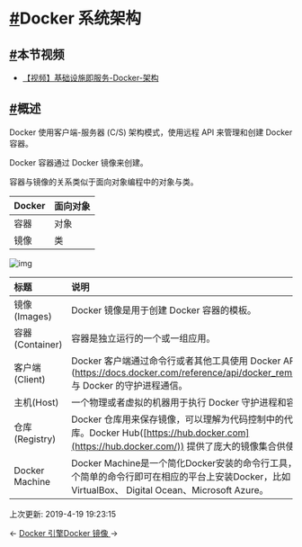 # [#](https://funtl.com/zh/docker/Docker-系统架构.html#docker-系统架构)Docker 系统架构

## [#](https://funtl.com/zh/docker/Docker-系统架构.html#本节视频)本节视频

- [【视频】基础设施即服务-Docker-架构](https://www.bilibili.com/video/av27243524/)

## [#](https://funtl.com/zh/docker/Docker-系统架构.html#概述)概述

Docker 使用客户端-服务器 (C/S) 架构模式，使用远程 API 来管理和创建 Docker 容器。

Docker 容器通过 Docker 镜像来创建。

容器与镜像的关系类似于面向对象编程中的对象与类。

| Docker | 面向对象 |
| :----- | :------- |
| 容器   | 对象     |
| 镜像   | 类       |

![img](https://funtl.com/assets/262150629_86976.png)

| 标题            | 说明                                                         |
| :-------------- | :----------------------------------------------------------- |
| 镜像(Images)    | Docker 镜像是用于创建 Docker 容器的模板。                    |
| 容器(Container) | 容器是独立运行的一个或一组应用。                             |
| 客户端(Client)  | Docker 客户端通过命令行或者其他工具使用 Docker API (https://docs.docker.com/reference/api/docker_remote_api) 与 Docker 的守护进程通信。 |
| 主机(Host)      | 一个物理或者虚拟的机器用于执行 Docker 守护进程和容器。       |
| 仓库(Registry)  | Docker 仓库用来保存镜像，可以理解为代码控制中的代码仓库。Docker Hub([https://hub.docker.com](https://hub.docker.com/)) 提供了庞大的镜像集合供使用。 |
| Docker Machine  | Docker Machine是一个简化Docker安装的命令行工具，通过一个简单的命令行即可在相应的平台上安装Docker，比如VirtualBox、 Digital Ocean、Microsoft Azure。 |

上次更新: 2019-4-19 19:23:15

← [Docker 引擎](https://funtl.com/zh/docker/Docker-引擎.html)[Docker 镜像 ](https://funtl.com/zh/docker/Docker-镜像.html)→